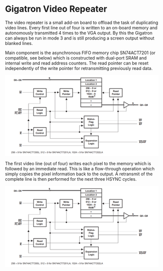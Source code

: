 # Gigatron Video Repeater

The video repeater is a small add-on board to offload the task of duplicating video lines. Every first line out of four is written to an on-board memory and autonomously transmitted 4 times to the VGA output. By this the Gigatron can always be run in mode 3 and is still producing a screen output without blanked lines.

Main component is the asynchronous FIFO memory chip SN74ACT7201 (or compatible, see below) which is constructed with dual-port SRAM and internal write and read address counters. The read pointer can be reset independently of the write pointer for retransmitting previously read data.

![Working principle of the asynchronous FIFO memory chip](AsynchronousFIFO.png?raw=true)

The first video line (out of four) writes each pixel to the memory which is followed by an immediate read. This is like a flow-through operation
which simply copies the pixel information back to the output.
A retransmit of the complete line is then performed for the next three HSYNC cycles.

![Video Repeater schematics](AsynchronousFIFO.png?raw=true)
